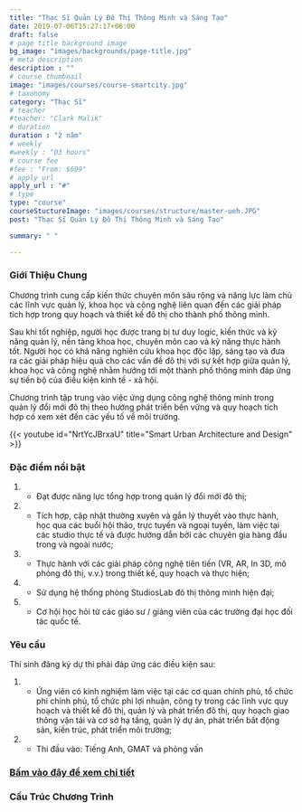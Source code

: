 ```yaml
---
title: "Thạc Sĩ Quản Lý Đô Thị Thông Minh và Sáng Tạo"
date: 2019-07-06T15:27:17+06:00
draft: false
# page title background image
bg_image: "images/backgrounds/page-title.jpg"
# meta description
description : ""
# course thumbnail
image: "images/courses/course-smartcity.jpg"
# taxonomy
category: "Thạc Sĩ"
# teacher
#teacher: "Clark Malik"
# duration
duration : "2 năm"
# weekly
#weekly : "03 hours"
# course fee
#fee : "From: $699"
# apply url
apply_url : "#"
# type
type: "course"
courseStuctureImage: "images/courses/structure/master-ueh.JPG"
post: "Thạc Sĩ Quản Lý Đô Thị Thông Minh và Sáng Tạo"

summary: " "

---
```



### Giới Thiệu Chung

<!--StartFragment-->
Chương trình cung cấp kiến thức chuyên môn sâu rộng và năng lực làm chủ các lĩnh vực quản lý, khoa học và công nghệ liên quan đến các giải pháp tích hợp trong quy hoạch và thiết kế đô thị cho thành phố thông minh.

Sau khi tốt nghiệp, người học được trang bị tư duy logic, kiến thức và kỹ năng quản lý, nền tảng khoa học, chuyên môn cao và kỹ năng thực hành tốt. Người học có khả năng nghiên cứu khoa học độc lập, sáng tạo và đưa ra các giải pháp hiệu quả cho các vấn đề đô thị với sự kết hợp giữa quản lý, khoa học và công nghệ nhằm hướng tới một thành phố thông minh đáp ứng sự tiến bộ của điều kiện kinh tế - xã hội.

Chương trình tập trung vào việc ứng dụng công nghệ thông minh trong quản lý đổi mới đô thị theo hướng phát triển bền vững và quy hoạch tích hợp có xem xét đến các yếu tố về môi trường.
<!--EndFragment-->
{{< youtube id="NrtYcJBrxaU" title="Smart Urban Architecture and Design" >}}


### Đặc điểm nổi bật

1. * Đạt được năng lực tổng hợp trong quản lý đổi mới đô thị; 
2. * Tích hợp, cập nhật thường xuyên và gắn lý thuyết vào thực hành, học qua các buổi hội thảo, trực tuyến và ngoại tuyến, làm việc tại các studio thực tế và được hướng dẫn bởi các chuyên gia hàng đầu trong và ngoài nước; 
3. * Thực hành với các giải pháp công nghệ tiên tiến (VR, AR, In 3D, mô phỏng đô thị, v.v.) trong thiết kế, quy hoạch và thực hiện; 
4. * Sử dụng hệ thống phòng StudiosLab đô thị thông minh hiện đại; 
5. * Cơ hội học hỏi từ các giáo sư / giảng viên của các trường đại học đối tác quốc tế.


### Yêu cầu
Thí sinh đăng ký dự thi phải đáp ứng các điều kiện sau:

1. * Ứng viên có kinh nghiệm làm việc tại các cơ quan chính phủ, tổ chức phi chính phủ, tổ chức phi lợi nhuận, công ty trong các lĩnh vực quy hoạch và thiết kế đô thị, quản lý và phát triển đô thị, quy hoạch giao thông vận tải và cơ sở hạ tầng, quản lý dự án, phát triển bất động sản, kiến trúc, phát triển môi trường;
2. * Thi đầu vào: Tiếng Anh, GMAT và phỏng vấn



### [Bấm vào đây để xem chi tiết](https://www.ueh.edu.vn/dao-tao/thac-si-tien-si/thac-si-dieu-hanh-cao-cap-emba/quan-ly-do-thi-thong-minh-va-sang-tao/?fbclid=IwAR09xSUOK2WxPuLZdZ4whONMLsnSDkAyvQqkoX0iioGizyCGdkdtBUqgig4)

### Cấu Trúc Chương Trình 
